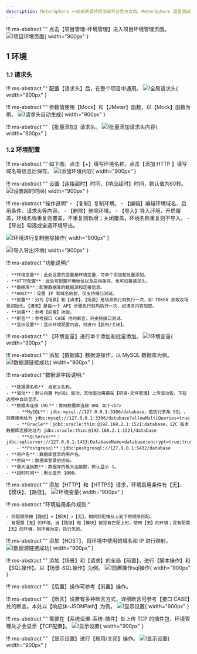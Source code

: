 ```yaml
---
description: MeterSphere 一站式开源持续测试平台官方文档。MeterSphere 涵盖测试管理、接口测试、UI 测试和性能测试等功能，全面兼容 JMeter、Selenium 等主流开源标准，有效助力开发和测试团队充分利用云弹性进行高度可 扩展的自动化测试，加速高质量的软件交付。
---
```


!!! ms-abstract ""
    点击【项目管理-环境管理】进入项目环境管理页面。
![!项目环境页面](../../img/project_management/enviroment/项目环境页面.png){ width="900px" }

## 1 环境
### 1.1 请求头
!!! ms-abstract ""
    配置【请求头】后，在整个项目中通用。
![!全局请求头](../../img/project_management/enviroment/全局请求头.png){ width="900px" }

!!! ms-abstract ""
    参数值使用【Mock】和【JMeter】函数，以【Mock】函数为例。
![!请求头自动生成](../../img/project_management/enviroment/请求头自动生成.png){ width="900px" }

!!! ms-abstract ""
    【批量添加】请求头。
![!批量添加请求头内容](../../img/project_management/enviroment/批量添加请求头内容.png){ width="900px" }

### 1.2 环境配置
!!! ms-abstract ""
    如下图，点击【+】填写环境名称，点击【添加 HTTP 】填写域名等信息后保存。
![!添加环境内容](../../img/project_management/enviroment/添加环境内容.png){ width="900px" }

!!! ms-abstract ""
    设置【连接超时】时间、【响应超时】时间，默认值为60秒。
![!设置超时时间](../../img/project_management/enviroment/设置超时时间.png){ width="900px" }

!!! ms-abstract "操作说明"
    - 【复制】复制环境。
    - 【编辑】编辑环境域名、启用条件、请求头等内容。
    - 【删除】删除环境。
    - 【导入】导入环境，开启覆盖，环境名称重复则覆盖，不重复则新增；关闭覆盖，环境名称重复则不导入。
    - 【导出】勾选或全选环境导出。

![!环境进行复制删除操作](../../img/project_management/enviroment/环境进行复制删除操作.png){ width="900px" }

![!导入导出环境](../../img/project_management/enviroment/导入导出环境.png){ width="900px" }

!!! ms-abstract "功能说明:"

    - **环境变量**：此处设置的变量是环境变量，可单个添加和批量添加。
    - **HTTP配置**：此处可配置环境地址以及启用条件，也可设置请求头。
    - **数据库**：配置数据库的数据源和连接信息。
    - **HOST**：设置 IP 和域名映射，仅支持接口测试。
    - **前置**：分为【场景】和【请求】，【场景】是场景执行前执行一次，如 TOKEN 获取及场景初始化。【请求】是每一个 API 步骤执行前均执行一次，如请求内容加密。
    - **后置**：参考【前置】功能。
    - **断言**：参考接口 CASE 内的断言，只支持接口测试。
    - **显示设置**：显示环境配置内容，可进行【启用/关闭】。

!!! ms-abstract ""
    【环境变量】进行单个添加和批量添加。
![!环境变量](../../img/project_management/enviroment/环境变量.png){ width="900px" }

!!! ms-abstract ""
    添加【数据库】数据源操作，以 MySQL 数据库为例。
![!数据源链接成功](../../img/project_management/enviroment/数据源连接成功.png){ width="900px" }

!!! ms-abstract "数据源字段说明:"

    - **数据源名称**：自定义名称。
    - **驱动**：默认内置 MySQL 驱动，其他驱动需要在【项目-文件管理】上传驱动包，下拉选项中自动显示。
    - **数据库连接 URL**：常用数据库连接 URL 如下<br>
        - **MySQL**：jdbc:mysql://127.0.0.1:3306/database，若执行多条 SQL ，则连接地址为 jdbc:mysql://127.0.0.1:3306/database?allowMultiQueries=true
        - **Oracle**：jdbc:oracle:thin:@192.168.2.1:1521:database，12C 版本数据库连接地址为 jdbc:oracle:thin:@192.168.2.1:1521/database
        - **SQLServer**：jdbc:sqlserver://127.0.0.1:1433;DatabaseName=database;encrypt=true;trustServerCertificate=true;
        - **Postgresql**：jdbc:postgresql://127.0.0.1:5432/database
    - **用户名**：数据库登录的用户名。
    - **密码**：数据库登录的密码。
    - **最大连接数**：数据库的最大连接数，默认显示 1。
    - **超时时间**：默认显示 1000。

!!! ms-abstract ""
    添加【HTTP】和【HTTPS】请求，环境启用条件有【无】、【模块】、【路径】。
![!环境变量](../../img/project_management/enviroment/http设置.png){ width="900px" }

!!! ms-abstract "环境启用条件规则:"

    - 匹配顺序按【路径】>【模块】>【无】，相同匹配按从上到下的顺序匹配。
    - 有配置【无】的环境，当【路径】和【模块】都没有匹配上时，使用【无】的环境；没有配置【无】的环境，则环境为空，执行失败。

!!! ms-abstract ""
    添加【HOST】，将环境中使用的域名和 IP 进行映射。
![!数据源链接成功](../../img/project_management/enviroment/host域名解析.png){ width="900px" }

!!! ms-abstract ""
    添加【场景】和【请求】的全局【前置】，进行【脚本操作】和【SQL操作】。以【场景-SQL操作】为例。
![!前置操作sql操作](../../img/project_management/enviroment/前置操作sql操作.png){ width="900px" }

!!! ms-abstract ""
    【后置】操作可参考【前置】操作。

!!! ms-abstract ""
    【断言】设置有多种断言方式，详细断言可参考【接口 CASE】处的断言。本处以【响应体-JSONPath】为例。
![!显示设置](../../img/project_management/enviroment/断言.png){ width="900px" }

!!! ms-abstract ""
    需要在【系统设置-系统-插件】处上传 TCP 的插件包，环境管理处才会显示【TCP配置】。
![!显示设置](../../img/project_management/enviroment/TCP配置.png){ width="900px" }

!!! ms-abstract ""
    【显示设置】进行【启用/关闭】操作。
![!显示设置](../../img/project_management/enviroment/显示设置.png){ width="900px" }

[//]: # (## 2 环境组)

[//]: # (!!! ms-abstract "")

[//]: # (    场景中跨项目引用接口时，需要给每个项目的接口设置运行环境，此时可以配置环境组。<br>)

[//]: # (    点击【项目管理-环境管理-环境组】进入环境组页面，进行【新增】、【删除】操作。)

[//]: # (![!显示设置]&#40;../../img/project_management/enviroment/环境组功能.png&#41;{ width="900px" })


